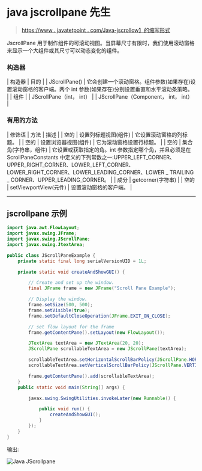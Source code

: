 # java jscrollpane 先生

> [https://www . javatetpoint . com/Java-jscrollow】的缩写形式](https://www.javatpoint.com/java-jscrollpane)

JscrollPane 用于制作组件的可滚动视图。当屏幕尺寸有限时，我们使用滚动窗格来显示一个大组件或其尺寸可以动态变化的组件。

### 构造器

| 构造器 | 目的 |
| JScrollPane() | 它会创建一个滚动窗格。组件参数(如果存在)设置滚动窗格的客户端。两个 int 参数(如果存在)分别设置垂直和水平滚动条策略。 |
| 组件 |
| JScrollPane（int， int） |
| JScrollPane（Component， int， int） |

### 有用的方法

| 修饰语 | 方法 | 描述 |
| 空的 | 设置列标题视图(组件) | 它设置滚动窗格的列标题。 |
| 空的 | 设置浏览器视图(组件) | 它为滚动窗格设置行标题。 |
| 空的 | 集合角(字符串，组件) | 它设置或获取指定的角。int 参数指定哪个角，并且必须是在 ScrollPaneConstants 中定义的下列常数之一:UPPER_LEFT_CORNER、UPPER_RIGHT_CORNER、LOWER_LEFT_CORNER、LOWER_RIGHT_CORNER、LOWER_LEADING_CORNER、LOWER _ TRAILING _ CORNER、UPPER_LEADING_CORNER。 |
| 成分 | getcorner(字符串) |
| 空的 | setViewportView(元件) | 设置滚动窗格的客户端。 |

* * *

## jscrollpane 示例

```java
import java.awt.FlowLayout;
import javax.swing.JFrame;
import javax.swing.JScrollPane;
import javax.swing.JtextArea;

public class JScrollPaneExample {
	private static final long serialVersionUID = 1L;

	private static void createAndShowGUI() {

		// Create and set up the window.
		final JFrame frame = new JFrame("Scroll Pane Example");

		// Display the window.
		frame.setSize(500, 500);
		frame.setVisible(true);
		frame.setDefaultCloseOperation(JFrame.EXIT_ON_CLOSE);

		// set flow layout for the frame
		frame.getContentPane().setLayout(new FlowLayout());

		JTextArea textArea = new JTextArea(20, 20);
		JScrollPane scrollableTextArea = new JScrollPane(textArea);

		scrollableTextArea.setHorizontalScrollBarPolicy(JScrollPane.HORIZONTAL_SCROLLBAR_ALWAYS);
		scrollableTextArea.setVerticalScrollBarPolicy(JScrollPane.VERTICAL_SCROLLBAR_ALWAYS);

		frame.getContentPane().add(scrollableTextArea);
	}
	public static void main(String[] args) {

		javax.swing.SwingUtilities.invokeLater(new Runnable() {

			public void run() {
				createAndShowGUI();
			}
		});
	}
}

```

输出:

![Java JScrollpane ](../img/d50866bde6958d10cd050a6a2f93579b.png)